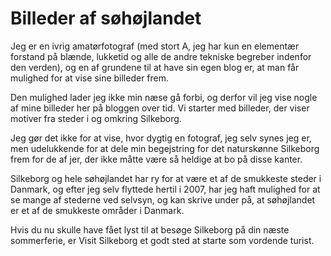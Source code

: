 <!--
	date: 2019-02-17
-->

# Billeder af søhøjlandet

Jeg er en ivrig amatørfotograf (med stort A, jeg har kun en elementær forstand på blænde, lukketid og alle de andre tekniske begreber indenfor den verden), og en af grundene til at have sin egen blog er, at man får mulighed for at vise sine billeder frem.

Den mulighed lader jeg ikke min næse gå forbi, og derfor vil jeg vise nogle af mine billeder her på bloggen over tid. Vi starter med billeder, der viser motiver fra steder i og omkring Silkeborg.

Jeg gør det ikke for at vise, hvor dygtig en fotograf, jeg selv synes jeg er, men udelukkende for at dele min begejstring for det naturskønne Silkeborg frem for de af jer, der ikke måtte være så heldige at bo på disse kanter.

Silkeborg og hele søhøjlandet har ry for at være et af de smukkeste steder i Danmark, og efter jeg selv flyttede hertil i 2007, har jeg haft mulighed for at se mange af stederne ved selvsyn, og kan skrive under på, at søhøjlandet er et af de smukkeste områder i Danmark.

Hvis du nu skulle have fået lyst til at besøge Silkeborg på din næste sommerferie, er Visit Silkeborg et godt sted at starte som vordende turist.
